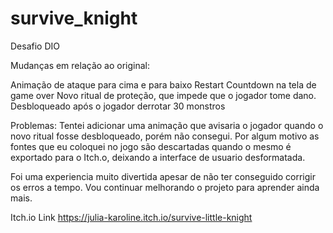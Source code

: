# survive_knight
Desafio DIO

Mudanças em relação ao original:

Animação de ataque para cima e para baixo
Restart Countdown na tela de game over
Novo ritual de proteção, que impede que o jogador tome dano. Desbloqueado após o jogador derrotar 30 monstros

Problemas:
Tentei adicionar uma animação que avisaria o jogador quando o novo ritual fosse desbloqueado, porém não consegui.
Por algum motivo as fontes que eu coloquei no jogo são descartadas quando o mesmo é exportado para o Itch.o, deixando a interface de usuario desformatada. 

Foi uma experiencia muito divertida apesar de não ter conseguido corrigir os erros a tempo. Vou continuar melhorando o projeto para aprender ainda mais.

Itch.io Link
https://julia-karoline.itch.io/survive-little-knight
